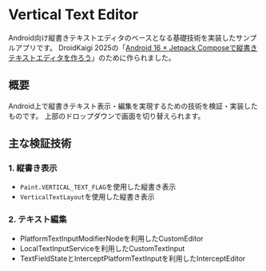 # Vertical Text Editor
Android向け縦書きテキストエディタのベースとなる基礎技術を実装したサンプルアプリです。
DroidKaigi 2025の「[Android 16 × Jetpack Composeで縦書きテキストエディタを作ろう](https://2025.droidkaigi.jp/timetable/946512/)」のために作られました。

## 概要
Android上で縦書きテキスト表示・編集を実現するための技術を検証・実装したものです。
上部のドロップダウンで画面を切り替えられます。

## 主な検証技術
### 1. 縦書き表示
- `Paint.VERTICAL_TEXT_FLAG`を使用した縦書き表示
- `VerticalTextLayout`を使用した縦書き表示

### 2. テキスト編集
- PlatformTextInputModifierNodeを利用したCustomEditor
- LocalTextInputServiceを利用したCustomTextInput
- TextFieldStateとInterceptPlatformTextInputを利用したInterceptEditor
